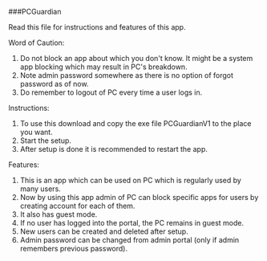 ###PCGuardian

Read this file for instructions and features of this app.

Word of Caution:
1) Do not block an app about which you don't know. It might be a system app blocking which may result in PC's breakdown.
2) Note admin password somewhere as there is no option of forgot password as of now.
3) Do remember to logout of PC every time a user logs in.

Instructions:
1) To use this download and copy the exe file PCGuardianV1 to the place you want.
2) Start the setup.
3) After setup is done it is recommended to restart the app.

Features:
1) This is an app which can be used on PC which is regularly used by many users.
2) Now by using this app admin of PC can block specific apps for users by creating account for each of them.
3) It also has guest mode.
4) If no user has logged into the portal, the PC remains in guest mode.
5) New users can be created and deleted after setup.
6) Admin password can be changed from admin portal (only if admin remembers previous password).
